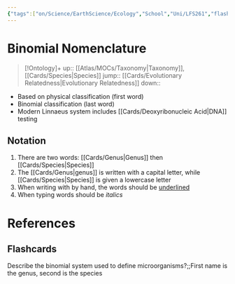```yaml
---
{"tags":["on/Science/EarthScience/Ecology","School","Uni/LFS261","flashcards/LFS261"],"date created":"2021-12-26 Sun","edited":"2023-04-06 Thu","dg-publish":true,"aliases":["binomial system"],"permalink":"/cards/binomial-nomenclature/","dgPassFrontmatter":true}
---
```


# Binomial Nomenclature

> [!Ontology]+
> up:: [[Atlas/MOCs/Taxonomy\|Taxonomy]], [[Cards/Species\|Species]]
> jump:: [[Cards/Evolutionary Relatedness\|Evolutionary Relatedness]]
> down:: 

- Based on physical classification (first word)
- Binomial classification (last word)
- Modern Linnaeus system includes [[Cards/Deoxyribonucleic Acid\|DNA]] testing

## Notation
1.  There are two words: [[Cards/Genus\|Genus]] then [[Cards/Species\|Species]]
2.  The [[Cards/Genus\|genus]] is written with a capital letter, while [[Cards/Species\|Species]] is given a lowercase letter
3.  When writing with by hand, the words should be <u>underlined</u>
4.  When typing words should be <i>italics</i>

# References

## Flashcards

Describe the binomial system used to define microorganisms?;;First name is the genus, second is the species